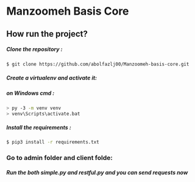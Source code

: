# Manzoomeh Basis Core

## How run the project?


##### Clone the repository :
```bash
$ git clone https://github.com/abolfazlj00/Manzoomeh-basis-core.git
```
##### Create a virtualenv and activate it:
##### on Windows cmd : 
 ```bash
> py -3 -m venv venv
> venv\Scripts\activate.bat
```
##### Install the requirements :
```bash
$ pip3 install -r requirements.txt
```
### Go to admin folder and client folde: 
##### Run the both simple.py and restful.py and you can send requests now
